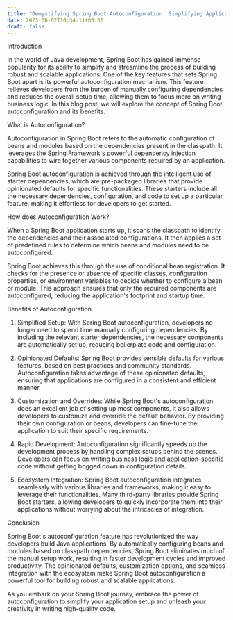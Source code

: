 ```yaml
---
title: "Demystifying Spring Boot Autoconfiguration: Simplifying Application Setup"
date: 2023-06-02T16:34:11+05:30
draft: false
---
```


Introduction

In the world of Java development, Spring Boot has gained immense popularity for its ability to simplify and streamline the process of building robust and scalable applications. One of the key features that sets Spring Boot apart is its powerful autoconfiguration mechanism. This feature relieves developers from the burden of manually configuring dependencies and reduces the overall setup time, allowing them to focus more on writing business logic. In this blog post, we will explore the concept of Spring Boot autoconfiguration and its benefits.

What is Autoconfiguration?

Autoconfiguration in Spring Boot refers to the automatic configuration of beans and modules based on the dependencies present in the classpath. It leverages the Spring Framework's powerful dependency injection capabilities to wire together various components required by an application.

Spring Boot autoconfiguration is achieved through the intelligent use of starter dependencies, which are pre-packaged libraries that provide opinionated defaults for specific functionalities. These starters include all the necessary dependencies, configuration, and code to set up a particular feature, making it effortless for developers to get started.

How does Autoconfiguration Work?

When a Spring Boot application starts up, it scans the classpath to identify the dependencies and their associated configurations. It then applies a set of predefined rules to determine which beans and modules need to be autoconfigured.

Spring Boot achieves this through the use of conditional bean registration. It checks for the presence or absence of specific classes, configuration properties, or environment variables to decide whether to configure a bean or module. This approach ensures that only the required components are autoconfigured, reducing the application's footprint and startup time.

Benefits of Autoconfiguration

1. Simplified Setup: With Spring Boot autoconfiguration, developers no longer need to spend time manually configuring dependencies. By including the relevant starter dependencies, the necessary components are automatically set up, reducing boilerplate code and configuration.

2. Opinionated Defaults: Spring Boot provides sensible defaults for various features, based on best practices and community standards. Autoconfiguration takes advantage of these opinionated defaults, ensuring that applications are configured in a consistent and efficient manner.

3. Customization and Overrides: While Spring Boot's autoconfiguration does an excellent job of setting up most components, it also allows developers to customize and override the default behavior. By providing their own configuration or beans, developers can fine-tune the application to suit their specific requirements.

4. Rapid Development: Autoconfiguration significantly speeds up the development process by handling complex setups behind the scenes. Developers can focus on writing business logic and application-specific code without getting bogged down in configuration details.

5. Ecosystem Integration: Spring Boot autoconfiguration integrates seamlessly with various libraries and frameworks, making it easy to leverage their functionalities. Many third-party libraries provide Spring Boot starters, allowing developers to quickly incorporate them into their applications without worrying about the intricacies of integration.

Conclusion

Spring Boot's autoconfiguration feature has revolutionized the way developers build Java applications. By automatically configuring beans and modules based on classpath dependencies, Spring Boot eliminates much of the manual setup work, resulting in faster development cycles and improved productivity. The opinionated defaults, customization options, and seamless integration with the ecosystem make Spring Boot autoconfiguration a powerful tool for building robust and scalable applications.

As you embark on your Spring Boot journey, embrace the power of autoconfiguration to simplify your application setup and unleash your creativity in writing high-quality code.
